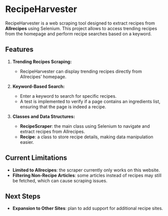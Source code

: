 # RecipeHarvester

RecipeHarvester is a web scraping tool designed to extract recipes from **Allrecipes** using Selenium. This project allows to access trending recipes from the homepage and perform recipe searches based on a keyword.

## Features

1. **Trending Recipes Scraping:**
   - RecipeHarvester can display trending recipes directly from Allrecipes’ homepage.

2. **Keyword-Based Search:**
   - Enter a keyword to search for specific recipes.
   - A test is implemented to verify if a page contains an ingredients list, ensuring that the page is indeed a recipe.

3. **Classes and Data Structures:**
   - **RecipeScraper**: the main class using Selenium to navigate and extract recipes from Allrecipes.
   - **Recipe**: a class to store recipe details, making data manipulation easier.

## Current Limitations

- **Limited to Allrecipes**: the scraper currently only works on this website.
- **Filtering Non-Recipe Articles**: some articles instead of recipes may still be fetched, which can cause scraping issues.

## Next Steps

- **Expansion to Other Sites**: plan to add support for additional recipe sites.
